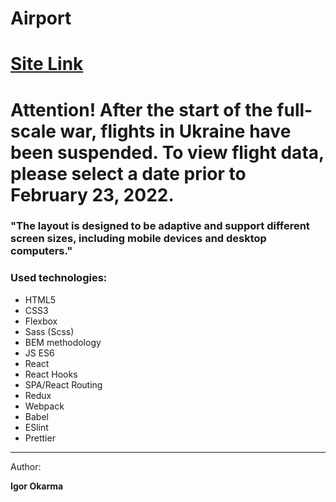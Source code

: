 # Airport

<h1> <a href='https://benevolent-torrone-577ef6.netlify.app'>Site Link</a> </h1>

# Attention! After the start of the full-scale war, flights in Ukraine have been suspended. To view flight data, please select a date prior to February 23, 2022.

<h3>"The layout is designed to be adaptive and support different screen sizes, including mobile devices and desktop computers."<h3>

<h3>Used technologies:</h3>
<ul>
  <li>HTML5</li>
  <li>CSS3</li>  
  <li>Flexbox</li>  
  <li>Sass (Scss)</li>  
  <li>BEM methodology</li>   
  <li>JS ES6</li>
  <li>React</li>
  <li>React Hooks</li>
  <li>SPA/React Routing</li>
  <li>Redux</li>
  <li>Webpack</li>
  <li>Babel</li>
  <li>ESlint</li>
  <li>Prettier</li>
</ul>

<hr>

Author:

<b>Igor Okarma</b>
